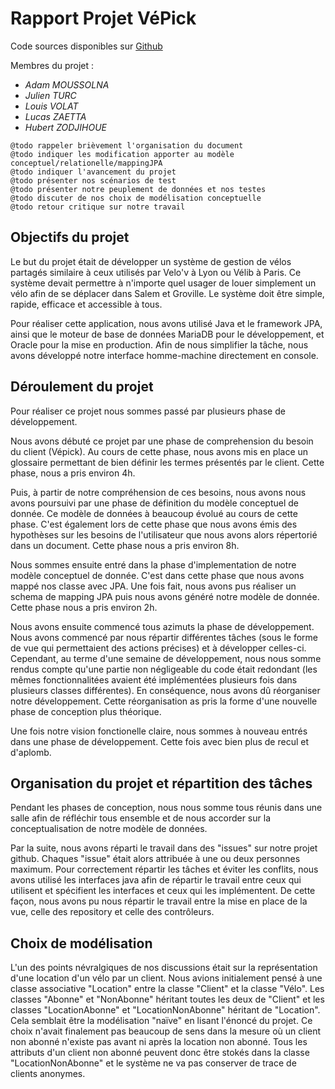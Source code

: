 # Rapport Projet VéPick
Code sources disponibles sur [Github](https://github.com/mrsolarius/ProjetBDD)

Membres du projet :
* *Adam MOUSSOLNA*
* *Julien TURC*
* *Louis VOLAT*
* *Lucas ZAETTA*
* *Hubert ZODJIHOUE*

```
@todo rappeler brièvement l'organisation du document
@todo indiquer les modification apporter au modèle conceptuel/relationelle/mappingJPA
@todo indiquer l'avancement du projet
@todo présenter nos scénarios de test
@todo présenter notre peuplement de données et nos testes
@todo discuter de nos choix de modélisation conceptuelle
@todo retour critique sur notre travail
```

## Objectifs du projet
 Le but du projet était de développer un système de gestion de vélos partagés similaire à ceux utilisés par Velo'v à Lyon ou
 Vélib à Paris. Ce système devait permettre à n'importe quel usager de louer simplement un vélo afin de se déplacer
dans Salem et Groville. Le système doit être simple, rapide, efficace et accessible à tous.

 Pour réaliser cette application, nous avons utilisé Java et le framework JPA, ainsi que le moteur de base de données 
MariaDB pour le développement, et Oracle pour la mise en production. Afin de nous simplifier la tâche, nous
avons développé notre interface homme-machine directement en console.

## Déroulement du projet
Pour réaliser ce projet nous sommes passé par plusieurs phase de développement. 

 Nous avons débuté ce projet par une phase de comprehension du besoin du client (Vépick).
Au cours de cette phase, nous avons mis en place un glossaire permettant de bien définir les termes présentés par 
le client. Cette phase, nous a pris environ 4h.

 Puis, à partir de notre compréhension de ces besoins, nous avons nous avons poursuivi par une phase de définition 
du modèle conceptuel de donnée. Ce modèle de données à beaucoup évolué au cours de cette phase.
C'est également lors de cette phase que nous avons émis des hypothèses sur les besoins de l'utilisateur que nous avons alors
répertorié dans un document. Cette phase nous a pris environ 8h.

 Nous sommes ensuite entré dans la phase d'implementation de notre modèle conceptuel de donnée. C'est dans cette phase
que nous avons mappé nos classe avec JPA.  Une fois fait, nous avons pus réaliser un schema de mapping JPA puis 
nous avons généré notre modèle de donnée. Cette phase nous a pris environ 2h.

 Nous avons ensuite commencé tous azimuts la phase de développement. Nous avons commencé par nous répartir différentes
tâches (sous le forme de vue qui permettaient des actions précises) et à développer celles-ci. Cependant, au terme d'une
semaine de développement, nous nous somme rendus compte qu'une partie non négligeable du code était redondant (les mêmes
fonctionnalitées avaient été implémentées plusieurs fois dans plusieurs classes différentes). En conséquence, nous avons dû
réorganiser notre développement. Cette réorganisation as pris la forme d'une nouvelle phase de conception plus théorique.

 Une fois notre vision fonctionelle claire, nous sommes à nouveau entrés dans une phase de développement. Cette fois 
avec bien plus de recul et d'aplomb.

## Organisation du projet et répartition des tâches
 Pendant les phases de conception, nous nous somme tous réunis dans une salle afin de réfléchir tous ensemble et de 
nous accorder sur la conceptualisation de notre modèle de données. 

 Par la suite, nous avons réparti le travail dans des "issues" sur notre projet github. Chaques "issue" était alors attribuée 
à une ou deux personnes maximum. Pour correctement répartir les tâches et éviter les conflits, nous avons utilisé
les interfaces java afin de répartir le travail entre ceux qui utilisent et spécifient les interfaces et ceux qui les
implémentent. De cette façon, nous avons pu nous répartir le travail entre la mise en place de la vue, celle
des repository et celle des contrôleurs.


## Choix de modélisation
 L'un des points névralgiques de nos discussions était sur la représentation d'une location d'un vélo par un client. Nous avions
initialement pensé à une classe associative "Location" entre la classe "Client" et la classe "Vélo". Les classes "Abonne" et "NonAbonne"
héritant toutes les deux de "Client" et les classes "LocationAbonne" et "LocationNonAbonne" héritant de "Location". Cela semblait être la
modélisation "naïve" en lisant l'énoncé du projet. Ce choix n'avait finalement pas beaucoup de sens dans la mesure où un client non abonné
n'existe pas avant ni après la location non abonné. Tous les attributs d'un client non abonné peuvent donc être stokés dans la classe
"LocationNonAbonne" et le système ne va pas conserver de trace de clients anonymes.






